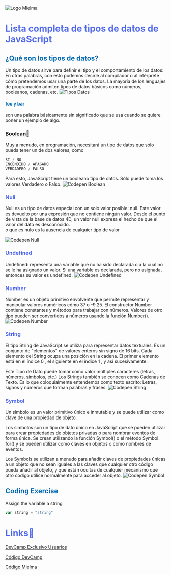 ![Logo Mielma](logo/Logo%20Encabezado.png)

# <b><font color="#556CEE">Lista completa de tipos de datos de JavaScript</font></b>

## <b><font color="#006cb5">¿Qué son los tipos de datos?</font></b>
Un tipo de datos sirve para definir el tipo y el comportamiento de los datos: En otras palabras, con esto podemos decirle al compilador o al intérprete cómo pretendemos usar una parte de los datos. La mayoría de los lenguajes de programación admiten tipos de datos básicos como números, booleanos, cadenas, etc.
![Tipos Datos](image/Tipos_Datos.png)
#### <font color="#006cb5">foo y bar</font>
son una palabra básicamente
sin significado que se usa cuando se quiere
poner un ejemplo de algo.

### <font color="#556CEE">[Boolean🔗](https://www.w3schools.com/js/js_booleans.asp)</font>
Muy a menudo, en programación, necesitará un tipo de datos que sólo pueda tener un de dos valores, como
```js
SÍ / NO
ENCENDIDO / APAGADO
VERDADERO / FALSO
```
Para esto, JavaScript tiene un booleano tipo de datos. Sólo puede toma los valores Verdadero o Falso.
![Codepen Boolean](image/Codepen_Boolean.png)

### <font color="#556CEE">Null</font>
Null es un tipo de datos especial con un solo valor posible: null. Este valor es devuelto por una expresión que no contiene ningún valor. Desde el punto de vista de la base de datos 4D, un valor null expresa el hecho de que el valor del dato es desconocido.  
o que es nulo es la ausencia de cualquier tipo de valor

![Codepen Null](image/Codepen_Null.png)

### <font color="#556CEE">Undefined</font>
Undefined: representa una variable que no ha sido declarada o a la cual no se le ha asignado un valor. 
Si una variable es declarada, pero no asignada, entonces su valor es undefined.
![Codepen Undefined](image/Codepen_Undefined.png)

### <font color="#556CEE">Number</font>
Number es un objeto primitivo envolvente que permite representar y manipular valores numéricos cómo 37 o -9.25. El constructor Number contiene constantes y métodos para trabajar con números. Valores de otro tipo pueden ser convertidos a números usando la función Number().
![Codepen Number](image/Codepen_Number.png)

### <font color="#556CEE">String</font>
El tipo String de JavaScript se utiliza para representar datos textuales. Es un conjunto de "elementos" de valores enteros sin signo de 16 bits. Cada elemento del String ocupa una posición en la cadena. El primer elemento está en el índice 0 , el siguiente en el índice 1 , y así sucesivamente.

Este Tipo de Dato puede tomar como valor múltiples caracteres (letras, números, símbolos, etc.) Los Strings también se conocen como Cadenas de Texto. Es lo que coloquialmente entendemos como texto escrito: Letras, signos y números que forman palabras y frases.
![Codepen String](image/Codepen_String.png)

### <font color="#556CEE">Symbol</font>
Un símbolo es un valor primitivo único e inmutable y se puede utilizar como clave de una propiedad de objeto.

Los símbolos son un tipo de dato único en JavaScript que se pueden utilizar para crear propiedades de objetos privadas o para nombrar eventos de forma única. Se crean utilizando la función Symbol() o el método Symbol. for() y se pueden utilizar como claves en objetos o como nombres de eventos.

Los Symbols se utilizan a menudo para añadir claves de propiedades únicas a un objeto que no sean iguales a las claves que cualquier otro código pueda añadir al objeto, y que están ocultas de cualquier mecanismo que otro código utilice normalmente para acceder al objeto.
![Codepen Symbol](image/Codepen_Symbol.png)






## <b><font color="#006cb5">Coding Exercise</font></b>
Assign the variable a string
```js
var string = "string"
```

# <b><font color="#556CEE">Links🔗</font></b>

[DevCamp Exclusivo Usuarios](https://basque.devcamp.com/pt-full-stack-development-javascript-python-react/guide/comprehensive-list-javascript-data-types)  

[Código DevCamp](https://github.com/rails-camp/javascript-programming/blob/master/section_b_09_data_types.js)

[Código Mielma](https://codepen.io/ElizabethMaranon/pen/rNgyYZZ)